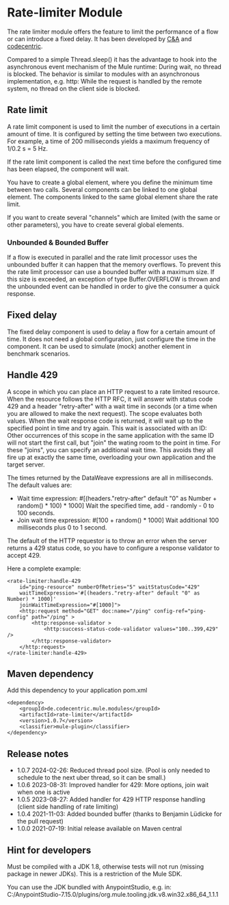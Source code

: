 # Rate-limiter Module

The rate limiter module offers the feature to limit the performance of a flow or can introduce a fixed delay. 
It has been developed by [C&A](https://www.c-and-a.com/) and [codecentric](https://www.codecentric.de/).

Compared to a simple Thread.sleep() it has the advantage to hook into the asynchronous event mechanism of the 
Mule runtime: During wait, no thread is blocked. The behavior is similar to modules with an asynchronous implementation,
e.g. http: While the request is handled by the remote system, no thread on the client side is blocked. 


## Rate limit

A rate limit component is used to limit the number of executions in a certain amount of time. It is configured by setting
the time between two executions. For example, a time of 200 milliseconds yields a maximum frequency of 1/0.2 s = 5 Hz.

If the rate limit component is called the next time before the configured time has been elapsed, the component will wait.

You have to create a global element, where you define the minimum time between two calls. 
Several components can be linked to one global element. The components linked to the same global element share the rate
limit.

If you want to create several "channels" which are limited (with the same or other parameters), 
you have to create several global elements.

### Unbounded & Bounded Buffer 

If a flow is executed in parallel and the rate limit processor uses the unbounded buffer it can happen that the memory overflows. 
To prevent this the rate limit processor can use a bounded buffer with a maximum size. 
If this size is exceeded, an exception of type Buffer.OVERFLOW is thrown and the unbounded event can be handled in order to give the consumer a quick response.

## Fixed delay

The fixed delay component is used to delay a flow for a certain amount of time. It does not need a global configuration,
just configure the time in the component. It can be used to simulate (mock) another element in benchmark scenarios.


## Handle 429

A scope in which you can place an HTTP request to a rate limited resource. When the resource follows the HTTP
RFC, it will answer with status code 429 and a header "retry-after" with a wait time in seconds (or a time
when you are allowed to make the next request). The scope evaluates both values. When the wait response code
is returned, it will wait up to the specified point in time and try again. This wait is associated with an ID:
Other occurrences of this scope in the same application with the same ID will not start the first call, but
"join" the wating room to the point in time. For these "joins", you can specify an additional
wait time. This avoids they all fire up at exactly the same time, overloading your own application and
the target server.

The times returned by the DataWeave expressions are all in milliseconds. The default values are:   

* Wait time expression: #[(headers."retry-after" default "0" as Number + random() * 100) * 1000]
  Wait the specified time, add - randomly - 0 to 100 seconds.
* Join wait time expression: #[100 + random() * 1000]
  Wait additional 100 milliseconds plus 0 to 1 second.

The default of the HTTP requestor is to throw an error when the server returns a 429 status code,
so you have to configure a response validator to accept 429. 

Here a complete example:

```
<rate-limiter:handle-429
	id="ping-resource" numberOfRetries="5" waitStatusCode="429" 
	waitTimeExpression='#[(headers."retry-after" default "0" as Number) * 1000]' 
	joinWaitTimeExpression="#[1000]">
	<http:request method="GET" doc:name="/ping" config-ref="ping-config" path="/ping" >
		<http:response-validator >
			<http:success-status-code-validator values="100..399,429" />
		</http:response-validator>
	</http:request>
</rate-limiter:handle-429>
```


## Maven dependency

Add this dependency to your application pom.xml

```
<dependency>
	<groupId>de.codecentric.mule.modules</groupId>
	<artifactId>rate-limiter</artifactId>
	<version>1.0.7</version>
	<classifier>mule-plugin</classifier>
</dependency>
```

## Release notes

* 1.0.7 2024-02-26: Reduced thread pool size. (Pool is only needed to schedule to the next uber thread, so it can be small.)
* 1.0.6 2023-08-31: Improved handler for 429: More options, join wait when one is active
* 1.0.5 2023-08-27: Added handler for 429 HTTP response handling (client side handling of rate limiting)
* 1.0.4 2021-11-03: Added bounded buffer (thanks to Benjamin Lüdicke for the pull request)
* 1.0.0 2021-07-19: Initial release available on Maven central

## Hint for developers

Must be compiled with a JDK 1.8, otherwise tests will not run (missing package in newer JDKs). This is a restriction of the Mule SDK. 

You can use the JDK bundled with AnypointStudio, e.g. in: C:/AnypointStudio-7.15.0/plugins/org.mule.tooling.jdk.v8.win32.x86_64_1.1.1


